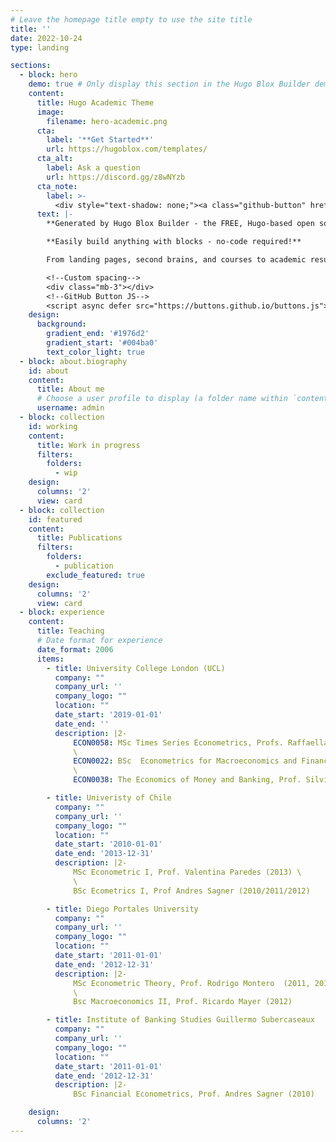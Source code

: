 ```yaml
---
# Leave the homepage title empty to use the site title
title: ''
date: 2022-10-24
type: landing

sections:
  - block: hero
    demo: true # Only display this section in the Hugo Blox Builder demo site
    content:
      title: Hugo Academic Theme
      image:
        filename: hero-academic.png
      cta:
        label: '**Get Started**'
        url: https://hugoblox.com/templates/
      cta_alt:
        label: Ask a question
        url: https://discord.gg/z8wNYzb
      cta_note:
        label: >-
          <div style="text-shadow: none;"><a class="github-button" href="https://github.com/HugoBlox/hugo-blox-builder" data-icon="octicon-star" data-size="large" data-show-count="true" aria-label="Star">Star Hugo Blox Builder</a></div><div style="text-shadow: none;"><a class="github-button" href="https://github.com/HugoBlox/theme-academic-cv" data-icon="octicon-star" data-size="large" data-show-count="true" aria-label="Star">Star the Academic template</a></div>
      text: |-
        **Generated by Hugo Blox Builder - the FREE, Hugo-based open source website builder trusted by 500,000+ sites.**

        **Easily build anything with blocks - no-code required!**

        From landing pages, second brains, and courses to academic resumés, conferences, and tech blogs.

        <!--Custom spacing-->
        <div class="mb-3"></div>
        <!--GitHub Button JS-->
        <script async defer src="https://buttons.github.io/buttons.js"></script>
    design:
      background:
        gradient_end: '#1976d2'
        gradient_start: '#004ba0'
        text_color_light: true
  - block: about.biography
    id: about
    content:
      title: About me
      # Choose a user profile to display (a folder name within `content/authors/`)
      username: admin
  - block: collection
    id: working
    content:
      title: Work in progress
      filters:
        folders:
          - wip
    design:
      columns: '2'
      view: card
  - block: collection
    id: featured
    content:
      title: Publications
      filters:
        folders:
          - publication
        exclude_featured: true
    design:
      columns: '2'
      view: card
  - block: experience
    content:
      title: Teaching
      # Date format for experience
      date_format: 2006
      items:
        - title: University College London (UCL)
          company: ""
          company_url: ''
          company_logo: ""
          location: ""
          date_start: '2019-01-01'
          date_end: ''
          description: |2-
              ECON0058: MSc Times Series Econometrics, Profs. Raffaella Giacomini, Saleem Bahaj and Andrea Carriero (Spring 2020/2021/2022/2023/2024) \
              \
              ECON0022: BSc  Econometrics for Macroeconomics and Finance, Prof. Dennis Kristensen (Fall 2021/2022/2023)  \
              \
              ECON0038: The Economics of Money and Banking, Prof. Silvia Dalbianco (Spring 2019)

        - title: Univeristy of Chile
          company: ""
          company_url: ''
          company_logo: ""
          location: ""
          date_start: '2010-01-01'
          date_end: '2013-12-31'
          description: |2-
              MSc Econometric I, Prof. Valentina Paredes (2013) \
              \
              BSc Ecometrics I, Prof Andres Sagner (2010/2011/2012)

        - title: Diego Portales University
          company: ""
          company_url: ''
          company_logo: ""
          location: ""
          date_start: '2011-01-01'
          date_end: '2012-12-31'
          description: |2-
              MSc Econometric Theory, Prof. Rodrigo Montero  (2011, 2012) \
              \
              Bsc Macroeconomics II, Prof. Ricardo Mayer (2012)

        - title: Institute of Banking Studies Guillermo Subercaseaux
          company: ""
          company_url: ''
          company_logo: ""
          location: ""
          date_start: '2011-01-01'
          date_end: '2012-12-31'
          description: |2-
              BSc Financial Econometrics, Prof. Andres Sagner (2010) 

    design:
      columns: '2'
---
```


